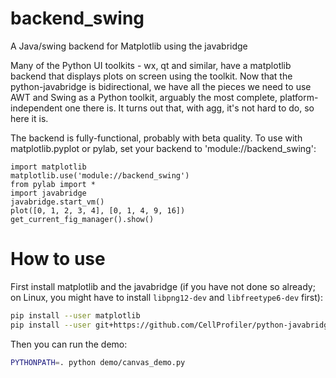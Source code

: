 # backend_swing
A Java/swing backend for Matplotlib using the javabridge

Many of the Python UI toolkits - wx, qt and similar, have a matplotlib backend that displays plots on screen using the
toolkit. Now that the python-javabridge is bidirectional, we have all the pieces we need to use AWT and Swing as a Python
toolkit, arguably the most complete, platform-independent one there is. It turns out that, with agg, it's not hard to
do, so here it is.

The backend is fully-functional, probably with beta quality. To use with matplotlib.pyplot or pylab, set your backend to
'module://backend_swing':

    import matplotlib
    matplotlib.use('module://backend_swing')
    from pylab import *
    import javabridge
    javabridge.start_vm()
    plot([0, 1, 2, 3, 4], [0, 1, 4, 9, 16])
    get_current_fig_manager().show()

# How to use
First install matplotlib and the javabridge (if you have not done so already; on Linux, you might have to install
`libpng12-dev` and `libfreetype6-dev` first):

```sh
pip install --user matplotlib
pip install --user git+https://github.com/CellProfiler/python-javabridge
```

Then you can run the demo:

```sh
PYTHONPATH=. python demo/canvas_demo.py
```
